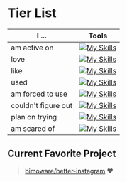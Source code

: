 # Tier List
| I ... | Tools |
| - | - |
| am active on | [![My Skills](https://skillicons.dev/icons?i=discord,stackoverflow,github,instagram&theme=dark&perline=12)](https://skillicons.dev) |
| love | [![My Skills](https://skillicons.dev/icons?i=discordjs,nodejs,py,react,tailwind,ts,vscode,vscodium&theme=dark&perline=12)](https://skillicons.dev) |
| like | [![My Skills](https://skillicons.dev/icons?i=sqlite,css,html,js,npm,obsidian&theme=dark&perline=12)](https://skillicons.dev) |
| used | [![My Skills](https://skillicons.dev/icons?i=sublime,nextjs,md,materialui,mongodb,mysql,notion,opencv,replit&theme=dark&perline=12)](https://skillicons.dev) |
| am forced to use | [![My Skills](https://skillicons.dev/icons?i=windows,vercel,codepen,git&theme=dark&perline=12)](https://skillicons.dev) |
| couldn't figure out | [![My Skills](https://skillicons.dev/icons?i=regex,robloxstudio,supabase&theme=dark&perline=12)](https://skillicons.dev) |
| plan on trying | [![My Skills](https://skillicons.dev/icons?i=angular,bun,deno,electron,express,firebase,go,java,lua,ruby,sass,svelte,swift&theme=dark&perline=12)](https://skillicons.dev) |
| am scared of | [![My Skills](https://skillicons.dev/icons?i=latex,c,cs,cpp,godot,graphql,netlify,flutter,bootstrap,dotnet,figma,kotlin,neovim,nim,pnpm,postgres,rust,threejs&theme=dark&perline=12)](https://skillicons.dev) |
## Current Favorite Project
> [bimoware/better-instagram](https://github.com/bimoware/better-instagram) ❤️
